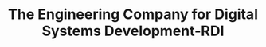 ---
word: "true"

types: "word"

title: "The Engineering Company for Digital Systems Development-RDI"

categories: ['']

tags: ['The', 'Engineering', 'Company', 'for', 'Digital', 'Systems', 'Development', 'RDI']

arabic: 'الشركة الهندسية لتطوير النظم الرقمية (آر دي آي)'

arexps: []

enwords: ['The Engineering Company for Digital Systems Development-RDI']

enexps: []

arlexicons: 'ش'

enlexicons: 'T'

authors: ['Ruqayya Roshdy']

translators: ['']

citations: 'مقدمة في حوسبة اللغة العربية'

sources: 'مركز الملك عبدالله بن عبدالعزيز الدولي لخدمة اللغة العربية'

slug: ""
---